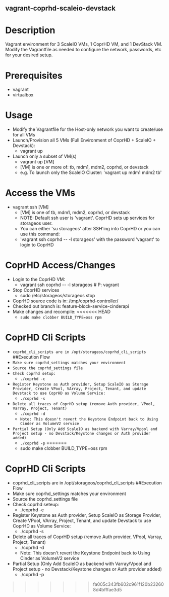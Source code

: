 vagrant-coprhd-scaleio-devstack
---------------

# Description

Vagrant environment for 3 ScaleIO VMs, 1 CoprHD VM, and 1 DevStack VM.  Modify the Vagrantfile as needed to configure the network, passwords, etc for your desired setup.

# Prerequisites
* vagrant
* virtualbox

# Usage
* Modify the Vagrantfile for the Host-only network you want to create/use for all VMs
* Launch/Provision all 5 VMs (Full Environment of CoprHD + ScaleIO + Devstack): 
  * vagrant up 
* Launch only a subset of VM(s)
  * vagrant up [VM]
  * [VM] is one or more of: tb, mdm1, mdm2, coprhd, or devstack
  * e.g. To launch only the ScaleIO Cluster: 'vagrant up mdm1 mdm2 tb'

# Access the VMs
* vagrant ssh [VM]
  * [VM] is one of tb, mdm1, mdm2, coprhd, or devstack 
  * NOTE: Default ssh user is 'vagrant'.  CoprHD sets up services for storageos user.
  * You can either 'su storageos' after SSH'ing into CoprHD or you can use this command:
  * 'vagrant ssh coprhd -- -l storageos' with the password 'vagrant' to login to CoprHD

# CoprHD Access/Changes
* Login to the CoprHD VM:
  * vagrant ssh coprhd -- -l storageos  # P: vagrant
* Stop CoprHD services
  * sudo /etc/storageos/storageos stop
* CoprHD source code is in: /tmp/coprhd-controller/
* Checked out branch is: feature-block-service-cinderapi
* Make changes and recompile:
<<<<<<< HEAD
  * `sudo make clobber BUILD_TYPE=oss rpm`

# CoprHD Cli Scripts
* `coprhd_cli_scripts are in /opt/storageos/coprhd_cli_scripts`
##Execution Flow
* `Make sure coprhd_settings matches your environment`
* `Source the coprhd_settings file`
* `Check coprhd setup:`
  * `./coprhd -c`
* `Register Keystone as Auth provider, Setup ScaleIO as Storage Provider, Create VPool, VArray, Project, Tenant, and update Devstack to use CoprHD as Volume Service:`
  * `./coprhd -s`
* `Delete all traces of CoprHD setup (remove Auth provider, VPool, Varray, Project, Tenant)`
  * `./coprhd -d`
  * `Note: This doesn't revert the Keystone Endpoint back to Using Cinder as VolumeV2 service`
* `Partial Setup (Only Add ScaleIO as backend with Varray/Vpool and Project setup - no Devstack/Keystone changes or Auth provider added)`
  * `./coprhd -p`
=======
  * sudo make clobber BUILD_TYPE=oss rpm

# CoprHD Cli Scripts
* coprhd_cli_scripts are in /opt/storageos/coprhd_cli_scripts
##Execution Flow
* Make sure coprhd_settings matches your environment
* Source the coprhd_settings file
* Check coprhd seteup:
  * ./coprhd -c 
* Register Keystone as Auth provider, Setup ScaleIO as Storage Provider, Create VPool, VArray, Project, Tenant, and update Devstack to use CoprHD as Volume Service:
  * ./coprhd -s
* Delete all traces of CoprHD setup (remove Auth provider, VPool, Varray, Project, Tenant)
  * ./coprhd -d
  * Note: This doesn't revert the Keystone Endpoint back to Using Cinder as VolumeV2 service
* Partial Setup (Only Add ScaleIO as backend with Varray/Vpool and Project setup - no Devstack/Keystone changes or Auth provider added)
  * ./coprhd -p
>>>>>>> fa005c343fb602c961f120b232608d4bfffae3d5
